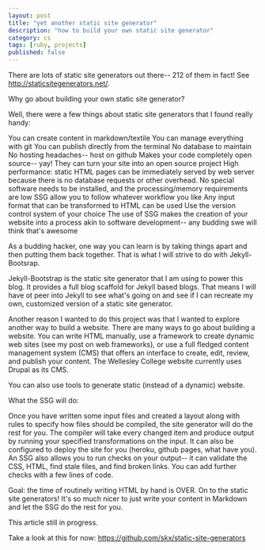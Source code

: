 ```yaml
---
layout: post
title: "yet another static site generator"
description: "how to build your own static site generator"
category: cs
tags: [ruby, projects]
published: false
---
```



There are lots of static site generators out there-- 212 of them in fact! See http://staticsitegenerators.net/.

Why go about building your own static site generator?

Well, there were a few things about static site generators that I found really handy:

You can create content in markdown/textile
You can manage everything with git
You can publish directly from the terminal
No database to maintain
No hosting headaches-- host on github
Makes your code completely open source-- yay!
They can turn your site into an open source project 
High performance: static HTML pages can be immediately served by web server because there is no database requests or other overhead. 
No special software needs to be installed, and the processing/memory requirements are low 
SSG allow you to follow whatever workflow you like
Any input format that can be transformed to HTML can be used
Use the version control system of your choice
The use of SSG makes the creation of your website into a process akin to software development-- any budding swe will think that's awesome


As a budding hacker, one way you can learn is by taking things apart and then putting them back together. That is what I will strive to do with Jekyll-Bootsrap.

Jekyll-Bootstrap is the static site generator that I am using to power this blog. It provides a full blog scaffold for Jekyll based blogs. That means I will have ot peer into Jekyll to see what's going on and see if I can recreate my own, customized version of a static site generator. 

Another reason I wanted to do this project was that I wanted to explore another way to build a website. There are many ways to go about building a website. You can write HTML manually, use a framework to create dynamic web sites (see my post on web frameworks), or use a full fledged content management system (CMS) that offers an interface to create, edit, review, and publish your content. The Wellesley College website currently uses Drupal as its CMS.

You can also use tools to generate static (instead of a dynamic) website. 

What the SSG will do:

Once you have written some input files and created a layout along with rules to specify how files should be compiled, the site generator will do the rest for you. The compiler will take every changed item and produce output by running your specified transformations on the input. It can also be configured to deploy the site for you (heroku, github pages, what have you). An SSG also allows you to run checks on your output-- it can validate the CSS, HTML, find stale files, and find broken links. You can add further checks with a few lines of code. 

Goal: the time of routinely writing HTML by hand is OVER. On to the static site generators! It's so much nicer to just write your content in Markdown and let the SSG do the rest for you.

This article still in progress.

Take a look at this for now: https://github.com/skx/static-site-generators





